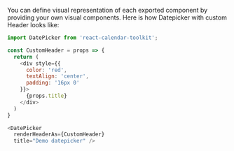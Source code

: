 You can define visual representation of each exported component by providing your own visual components. Here is how Datepicker with custom Header looks like:

```js
import DatePicker from 'react-calendar-toolkit';

const CustomHeader = props => {
  return (
    <div style={{
      color: 'red',
      textAlign: 'center',
      padding: '16px 0'
    }}>
      {props.title}
    </div>
  )
}

<DatePicker
  renderHeaderAs={CustomHeader}
  title="Demo datepicker" />
```

